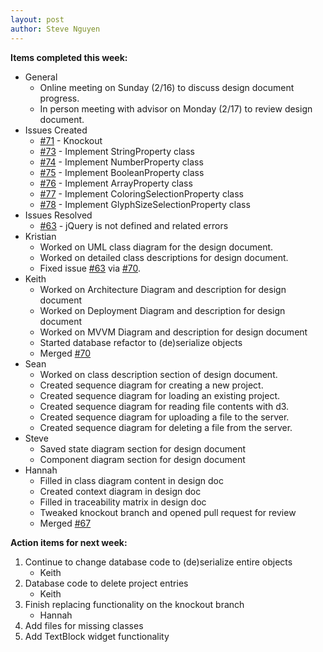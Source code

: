 ```yaml
---
layout: post
author: Steve Nguyen
---
```


**Items completed this week:**

* General
	* Online meeting on Sunday (2/16) to discuss design document progress.
	* In person meeting with advisor on Monday (2/17) to review design document.
* Issues Created
	* [#71](https://github.com/KSHSK/WAVED/issues/71) - Knockout
	* [#73](https://github.com/KSHSK/WAVED/issues/73) - Implement StringProperty class
	* [#74](https://github.com/KSHSK/WAVED/issues/74) - Implement NumberProperty class
	* [#75](https://github.com/KSHSK/WAVED/issues/75) - Implement BooleanProperty class
	* [#76](https://github.com/KSHSK/WAVED/issues/76) - Implement ArrayProperty class
	* [#77](https://github.com/KSHSK/WAVED/issues/77) - Implement ColoringSelectionProperty class
	* [#78](https://github.com/KSHSK/WAVED/issues/78) - Implement GlyphSizeSelectionProperty class
* Issues Resolved
	* [#63](https://github.com/KSHSK/WAVED/issues/63) - jQuery is not defined and related errors
* Kristian
	* Worked on UML class diagram for the design document.
	* Worked on detailed class descriptions for design document.
	* Fixed issue [#63](https://github.com/KSHSK/WAVED/issues/63) via [#70](https://github.com/KSHSK/WAVED/issues/70).
* Keith
	* Worked on Architecture Diagram and description for design document
	* Worked on Deployment Diagram and description for design document
	* Worked on MVVM Diagram and description for design document
	* Started database refactor to (de)serialize objects
	* Merged [#70](https://github.com/KSHSK/WAVED/issues/70)
* Sean
	* Worked on class description section of design document.
	* Created sequence diagram for creating a new project.
	* Created sequence diagram for loading an existing project.
	* Created sequence diagram for reading file contents with d3.
	* Created sequence diagram for uploading a file to the server.
	* Created sequence diagram for deleting a file from the server.
* Steve
	* Saved state diagram section for design document
	* Component diagram section for design document
* Hannah
	* Filled in class diagram content in design doc
	* Created context diagram in design doc
	* Filled in traceability matrix in design doc
	* Tweaked knockout branch and opened pull request for review
	* Merged [#67](https://github.com/KSHSK/WAVED/issues/67)
	
**Action items for next week:**

1. Continue to change database code to (de)serialize entire objects
	* Keith
2. Database code to delete project entries
	* Keith
3. Finish replacing functionality on the knockout branch
	* Hannah
4. Add files for missing classes
5. Add TextBlock widget functionality
